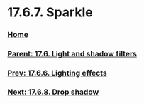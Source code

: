 # 17.6.7. Sparkle

### [Home](./00-home.md)
### [Parent: 17.6. Light and shadow filters](./17-06-00-light-and-shadow-filters.md)
### [Prev: 17.6.6. Lighting effects](./17-06-06-lighting-effects.md)
### [Next: 17.6.8. Drop shadow](./17-06-08-drop-shadow.md)
